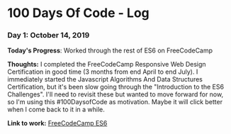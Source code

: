 # 100 Days Of Code - Log

### Day 1: October 14, 2019 

**Today's Progress**: Worked through the rest of ES6 on FreeCodeCamp

**Thoughts:** I completed the FreeCodeCamp Responsive Web Design Certification in good time (3 months from end April to end July). I immediately started the Javascript Algorithms And Data Structures Certification, but it's been slow going through the "Introduction to the ES6 Challenges". I'll need to revisit these but wanted to move forward for now, so I'm using this #100DaysofCode as motivation. Maybe it will click better when I come back to it in a while. 

**Link to work:** [FreeCodeCamp ES6](https://learn.freecodecamp.org/javascript-algorithms-and-data-structures/es6/import-a-default-export)
